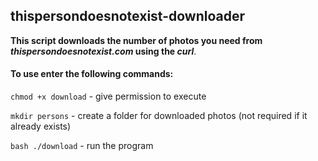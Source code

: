 ## thispersondoesnotexist-downloader
**This script downloads the number of photos you need from _thispersondoesnotexist.com_ using the _curl_**.
#### To use enter the following commands:
`chmod +x download` - give permission to execute

`mkdir persons` - create a folder for downloaded photos (not required if it already exists)

`bash ./download` - run the program
